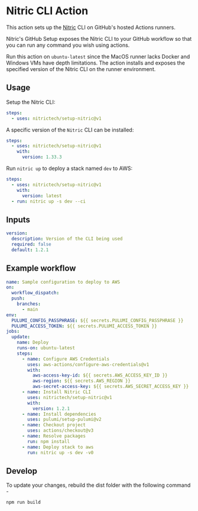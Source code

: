 # Nitric CLI Action

This action sets up the [Nitric](https://nitric.io) CLI on GitHub's hosted Actions runners.

Nitric's GitHub Setup exposes the Nitric CLI to your GitHub workflow so that you can run any command you wish using actions.

Run this action on `ubuntu-latest` since the MacOS runner lacks Docker and Windows VMs have depth limitations. The action installs and exposes the specified version of the Nitric CLI on the runner environment.

## Usage

Setup the Nitric CLI:

```yaml
steps:
  - uses: nitrictech/setup-nitric@v1
```

A specific version of the `Nitric` CLI can be installed:

```yaml
steps:
  - uses: nitrictech/setup-nitric@v1
    with:
      version: 1.33.3
```

Run `nitric up` to deploy a stack named `dev` to AWS:

```yaml
steps:
  - uses: nitrictech/setup-nitric@v1
    with:
      version: latest
  - run: nitric up -s dev --ci
```

## Inputs

```yaml
version:
  description: Version of the CLI being used
  required: false
  default: 1.2.1
```

## Example workflow

```yaml
name: Sample configuration to deploy to AWS
on:
  workflow_dispatch:
  push:
    branches:
      - main
env:
  PULUMI_CONFIG_PASSPHRASE: ${{ secrets.PULUMI_CONFIG_PASSPHRASE }}
  PULUMI_ACCESS_TOKEN: ${{ secrets.PULUMI_ACCESS_TOKEN }}
jobs:
  update:
    name: Deploy
    runs-on: ubuntu-latest
    steps:
      - name: Configure AWS Credentials
        uses: aws-actions/configure-aws-credentials@v1
        with:
          aws-access-key-id: ${{ secrets.AWS_ACCESS_KEY_ID }}
          aws-region: ${{ secrets.AWS_REGION }}
          aws-secret-access-key: ${{ secrets.AWS_SECRET_ACCESS_KEY }}
      - name: Install Nitric CLI
        uses: nitrictech/setup-nitric@v1
        with:
          version: 1.2.1
      - name: Install dependencies
        uses: pulumi/setup-pulumi@v2
      - name: Checkout project
        uses: actions/checkout@v3
      - name: Resolve packages
        run: npm install
      - name: Deploy stack to aws
        run: nitric up -s dev -v0
```

## Develop

To update your changes, rebuild the dist folder with the following command -

```bash
npm run build
```
